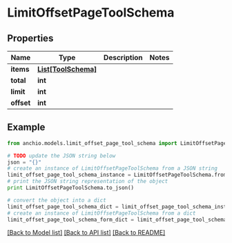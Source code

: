 # LimitOffsetPageToolSchema


## Properties

Name | Type | Description | Notes
------------ | ------------- | ------------- | -------------
**items** | [**List[ToolSchema]**](ToolSchema.md) |  | 
**total** | **int** |  | 
**limit** | **int** |  | 
**offset** | **int** |  | 

## Example

```python
from anchio.models.limit_offset_page_tool_schema import LimitOffsetPageToolSchema

# TODO update the JSON string below
json = "{}"
# create an instance of LimitOffsetPageToolSchema from a JSON string
limit_offset_page_tool_schema_instance = LimitOffsetPageToolSchema.from_json(json)
# print the JSON string representation of the object
print LimitOffsetPageToolSchema.to_json()

# convert the object into a dict
limit_offset_page_tool_schema_dict = limit_offset_page_tool_schema_instance.to_dict()
# create an instance of LimitOffsetPageToolSchema from a dict
limit_offset_page_tool_schema_form_dict = limit_offset_page_tool_schema.from_dict(limit_offset_page_tool_schema_dict)
```
[[Back to Model list]](../README.md#documentation-for-models) [[Back to API list]](../README.md#documentation-for-api-endpoints) [[Back to README]](../README.md)


